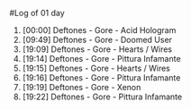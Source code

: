 #Log of 01 day

1. [00:00] Deftones - Gore - Acid Hologram
1. [09:49] Deftones - Gore - Doomed User
1. [19:09] Deftones - Gore - Hearts / Wires
1. [19:14] Deftones - Gore - Pittura Infamante
1. [19:15] Deftones - Gore - Hearts / Wires
1. [19:16] Deftones - Gore - Pittura Infamante
1. [19:19] Deftones - Gore - Xenon
1. [19:22] Deftones - Gore - Pittura Infamante
